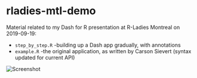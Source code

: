 # rladies-mtl-demo
Material related to my Dash for R presentation at R-Ladies Montreal on 2019-09-19:
- `step_by_step.R` -building up a Dash app gradually, with annotations
- `example.R` -the original application, as written by Carson Sievert (syntax updated for current API)

![Screenshot](https://user-images.githubusercontent.com/9809798/65276020-e9bf1400-daf4-11e9-911f-f6a39e07e9d7.png)

